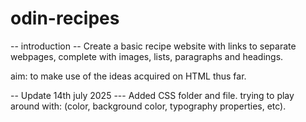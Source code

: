 # odin-recipes

-- introduction --
Create a basic recipe website with links to separate webpages, complete with images, lists, paragraphs and headings. 

aim: to make use of the ideas acquired on HTML thus far.

-- Update 14th july 2025 ---
Added CSS folder and file.
trying to play around with:
(color, background color, typography properties, etc).